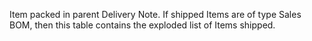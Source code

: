 Item packed in parent Delivery Note. If shipped Items are of type Sales BOM, then this table contains the exploded list of Items shipped.
